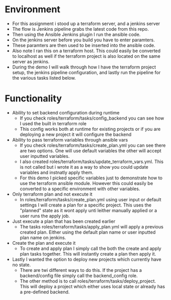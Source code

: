 # Environment #
* For this assignment i stood up a terraform server, and a jenkins server
* The flow is Jenkins pipeline grabs the latest code from this repo. 
* Then using the Ansible Jenkins plugin I run the ansible code. 
* On the jenkins server before you build you have to enter paramters. 
* These paramters are then used to be inserted into the ansible code.
* Also note I ran this on a terraform host. This could easily be converted to localhost as well if the terraform project is also located on the same server as jenkins. 
* During the demo I will walk through how I have the terraform project setup, the jenkins pipeline configuration, and lastly run the pipeline for the various tasks listed below.
# Functionality #
* Ability to set backend configuration during runtime
  * If you check roles/terraform/tasks/config_backend you can see how I used the built in terraform role
  * This config works both at runtime for existing projects or if you are deploying a new project it will configure the backend
* Ability to pass terraform variables through ansible vars
  * If you check roles/terraform/tasks/create_plan.yml you can see there are two options. One will use default variables the other will accept user inputted variables. 
  * I also created roles/terraform/tasks/update_terraform_vars.yml. This is not called but i wrote it as a way to show you could update variables and instnatly apply them. 
  * For this demo I picked specific variables just to demonstrate how to use the terraform ansible module. However this could easily be converted to a specific environment with other variables. 
* Only terraform plan and not execute it 
  * In roles/terraform/tasks/create_plan.yml using user input or default settings I will create a plan for a specific project. This uses the "planned" state as it wont apply unti leither manually applied or a user runs the apply job. 
* Just execute a plan that has been created earlier
  * The tasks roles/terraform/tasks/apply_plan.yml will apply a previous created plan. Either using the default plan name or user inputted plan name on jenkins. 
* Create the plan and execute it
  * To create and apply plan I simply call the both the create and apply plan tasks together. This will instantly create a plan then apply it. 
* Lastly I wanted the option to deploy new projects which currently have no state. 
  * There are twi different ways to do this. If the project has a backend/config file simply call the backend_config role.
  * The other method is to call roles/terraform/tasks/deploy_project. This will deploy a project which either uses local state or already has a pre-defined backend. 
